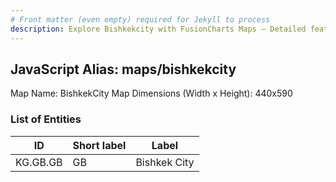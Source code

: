 ```yaml
---
# Front matter (even empty) required for Jekyll to process
description: Explore Bishkekcity with FusionCharts Maps – Detailed features for seamless integration. Try now & enhance your data visualization today! 
---
```


## JavaScript Alias: maps/bishkekcity

Map Name: BishkekCity Map
Dimensions (Width x Height): 440x590

### List of Entities

ID | Short label | Label
---|---|---|
KG.GB.GB|GB|Bishkek City